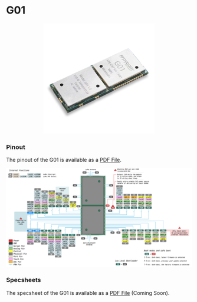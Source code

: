 # G01

<p align="center"><img src ="../../../img/g01.png" width="300"></p>

### Pinout
The pinout of the G01 is available as a <a href="../downloads/g01-pinout.pdf" target="_blank">PDF File</a>.

<a href="../downloads/g01-pinout.pdf" target="_blank" align="center"><img src ="../../../img/l01-pinout.png"></a>

### Specsheets

The specsheet of the G01 is available as a <a href="../downloads/g01-drawing.pdf" target="_blank">PDF File</a> (Coming Soon).
